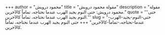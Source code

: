 +++
author = "محمود درويش"
title = "مقولة محمود درويش"
description = "مقولة محمود درويش: حتى النوم يجيد الهرب عندما نحتاجه، تماماً كالآخرين."
quote = '''حتى النوم يجيد الهرب عندما نحتاجه، تماماً كالآخرين.'''
slug = "حتى-النوم-يجيد-الهرب-عندما-نحتاجه،-تماماً-كالآخرين"
+++
حتى النوم يجيد الهرب عندما نحتاجه، تماماً كالآخرين.
